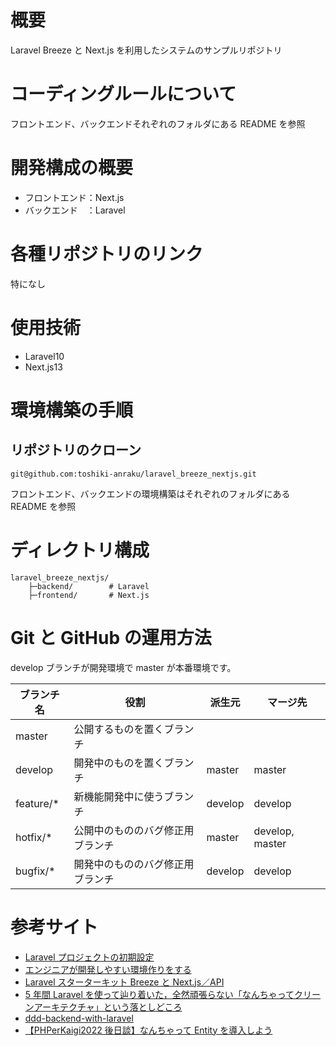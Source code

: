 # 概要

Laravel Breeze と Next.js を利用したシステムのサンプルリポジトリ

# コーディングルールについて

フロントエンド、バックエンドそれぞれのフォルダにある README を参照

# 開発構成の概要

- フロントエンド：Next.js
- バックエンド　：Laravel

# 各種リポジトリのリンク

特になし

# 使用技術

- Laravel10
- Next.js13

# 環境構築の手順

## リポジトリのクローン

```
git@github.com:toshiki-anraku/laravel_breeze_nextjs.git
```

フロントエンド、バックエンドの環境構築はそれぞれのフォルダにある README を参照

# ディレクトリ構成

```
laravel_breeze_nextjs/
    ├─backend/        # Laravel
    ├─frontend/       # Next.js
```

# Git と GitHub の運用方法

develop ブランチが開発環境で master が本番環境です。

| ブランチ名 | 役割                             | 派生元  | マージ先        |
| ---------- | -------------------------------- | ------- | --------------- |
| master     | 公開するものを置くブランチ       |         |                 |
| develop    | 開発中のものを置くブランチ       | master  | master          |
| feature/\* | 新機能開発中に使うブランチ       | develop | develop         |
| hotfix/\*  | 公開中のもののバグ修正用ブランチ | master  | develop, master |
| bugfix/\*  | 開発中のもののバグ修正用ブランチ | develop | develop         |

# 参考サイト

- [Laravel プロジェクトの初期設定](https://qiita.com/ucan-lab/items/8eab84e37421f907dea0)
- [エンジニアが開発しやすい環境作りをする](https://zenn.dev/sutamac/articles/5a262f0096176a)
- [Laravel スターターキット Breeze と Next.js／API](https://readouble.com/laravel/10.x/ja/starter-kits.html)
- [5 年間 Laravel を使って辿り着いた，全然頑張らない「なんちゃってクリーンアーキテクチャ」という落としどころ](https://zenn.dev/mpyw/articles/ce7d09eb6d8117)
- [ddd-backend-with-laravel](https://github.com/hiroki-it/ddd-backend-with-laravel)
- [【PHPerKaigi2022 後日談】なんちゃって Entity を導入しよう](https://zenn.dev/yumemi_inc/articles/ae349b2dcbddad)
